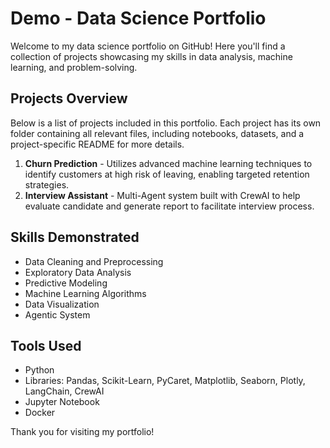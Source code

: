 # Demo - Data Science Portfolio

Welcome to my data science portfolio on GitHub! Here you'll find a collection of projects showcasing my skills in data analysis, machine learning, and problem-solving.

## Projects Overview

Below is a list of projects included in this portfolio. Each project has its own folder containing all relevant files, including notebooks, datasets, and a project-specific README for more details.

1. **Churn Prediction** - Utilizes advanced machine learning techniques to identify customers at high risk of leaving, enabling targeted retention strategies.
2. **Interview Assistant** - Multi-Agent system built with CrewAI to help evaluate candidate and generate report to facilitate interview process.


## Skills Demonstrated

- Data Cleaning and Preprocessing
- Exploratory Data Analysis
- Predictive Modeling
- Machine Learning Algorithms
- Data Visualization
- Agentic System

## Tools Used

- Python
- Libraries: Pandas, Scikit-Learn, PyCaret, Matplotlib, Seaborn, Plotly, LangChain, CrewAI
- Jupyter Notebook
- Docker

Thank you for visiting my portfolio!
